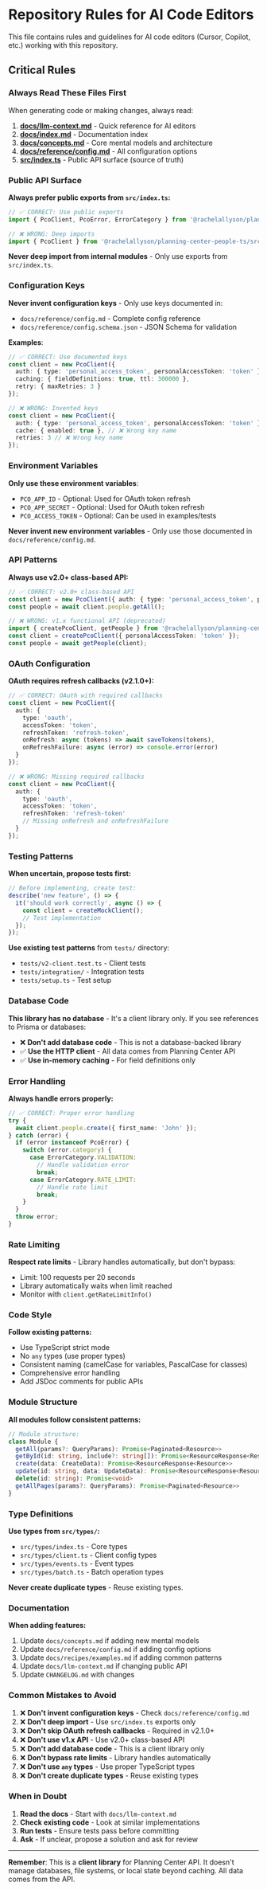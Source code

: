 # Repository Rules for AI Code Editors

This file contains rules and guidelines for AI code editors (Cursor, Copilot, etc.) working with this repository.

## Critical Rules

### Always Read These Files First

When generating code or making changes, always read:

1. **[docs/llm-context.md](../docs/llm-context.md)** - Quick reference for AI editors
2. **[docs/index.md](../docs/index.md)** - Documentation index
3. **[docs/concepts.md](../docs/concepts.md)** - Core mental models and architecture
4. **[docs/reference/config.md](../docs/reference/config.md)** - All configuration options
5. **[src/index.ts](../src/index.ts)** - Public API surface (source of truth)

### Public API Surface

**Always prefer public exports from `src/index.ts`:**

```typescript
// ✅ CORRECT: Use public exports
import { PcoClient, PcoError, ErrorCategory } from '@rachelallyson/planning-center-people-ts';

// ❌ WRONG: Deep imports
import { PcoClient } from '@rachelallyson/planning-center-people-ts/src/client';
```

**Never deep import from internal modules** - Only use exports from `src/index.ts`.

### Configuration Keys

**Never invent configuration keys** - Only use keys documented in:

- `docs/reference/config.md` - Complete config reference
- `docs/reference/config.schema.json` - JSON Schema for validation

**Examples**:

```typescript
// ✅ CORRECT: Use documented keys
const client = new PcoClient({
  auth: { type: 'personal_access_token', personalAccessToken: 'token' },
  caching: { fieldDefinitions: true, ttl: 300000 },
  retry: { maxRetries: 3 }
});

// ❌ WRONG: Invented keys
const client = new PcoClient({
  auth: { type: 'personal_access_token', personalAccessToken: 'token' },
  cache: { enabled: true }, // ❌ Wrong key name
  retries: 3 // ❌ Wrong key name
});
```

### Environment Variables

**Only use these environment variables**:

- `PCO_APP_ID` - Optional: Used for OAuth token refresh
- `PCO_APP_SECRET` - Optional: Used for OAuth token refresh
- `PCO_ACCESS_TOKEN` - Optional: Can be used in examples/tests

**Never invent new environment variables** - Only use those documented in `docs/reference/config.md`.

### API Patterns

**Always use v2.0+ class-based API:**

```typescript
// ✅ CORRECT: v2.0+ class-based API
const client = new PcoClient({ auth: { type: 'personal_access_token', personalAccessToken: 'token' } });
const people = await client.people.getAll();

// ❌ WRONG: v1.x functional API (deprecated)
import { createPcoClient, getPeople } from '@rachelallyson/planning-center-people-ts';
const client = createPcoClient({ personalAccessToken: 'token' });
const people = await getPeople(client);
```

### OAuth Configuration

**OAuth requires refresh callbacks (v2.1.0+):**

```typescript
// ✅ CORRECT: OAuth with required callbacks
const client = new PcoClient({
  auth: {
    type: 'oauth',
    accessToken: 'token',
    refreshToken: 'refresh-token',
    onRefresh: async (tokens) => await saveTokens(tokens),
    onRefreshFailure: async (error) => console.error(error)
  }
});

// ❌ WRONG: Missing required callbacks
const client = new PcoClient({
  auth: {
    type: 'oauth',
    accessToken: 'token',
    refreshToken: 'refresh-token'
    // Missing onRefresh and onRefreshFailure
  }
});
```

### Testing Patterns

**When uncertain, propose tests first:**

```typescript
// Before implementing, create test:
describe('new feature', () => {
  it('should work correctly', async () => {
    const client = createMockClient();
    // Test implementation
  });
});
```

**Use existing test patterns** from `tests/` directory:

- `tests/v2-client.test.ts` - Client tests
- `tests/integration/` - Integration tests
- `tests/setup.ts` - Test setup

### Database Code

**This library has no database** - It's a client library only. If you see references to Prisma or databases:

- ❌ **Don't add database code** - This is not a database-backed library
- ✅ **Use the HTTP client** - All data comes from Planning Center API
- ✅ **Use in-memory caching** - For field definitions only

### Error Handling

**Always handle errors properly:**

```typescript
// ✅ CORRECT: Proper error handling
try {
  await client.people.create({ first_name: 'John' });
} catch (error) {
  if (error instanceof PcoError) {
    switch (error.category) {
      case ErrorCategory.VALIDATION:
        // Handle validation error
        break;
      case ErrorCategory.RATE_LIMIT:
        // Handle rate limit
        break;
    }
  }
  throw error;
}
```

### Rate Limiting

**Respect rate limits** - Library handles automatically, but don't bypass:

- Limit: 100 requests per 20 seconds
- Library automatically waits when limit reached
- Monitor with `client.getRateLimitInfo()`

### Code Style

**Follow existing patterns:**

- Use TypeScript strict mode
- No `any` types (use proper types)
- Consistent naming (camelCase for variables, PascalCase for classes)
- Comprehensive error handling
- Add JSDoc comments for public APIs

### Module Structure

**All modules follow consistent patterns:**

```typescript
// Module structure:
class Module {
  getAll(params?: QueryParams): Promise<Paginated<Resource>>
  getById(id: string, include?: string[]): Promise<ResourceResponse<Resource>>
  create(data: CreateData): Promise<ResourceResponse<Resource>>
  update(id: string, data: UpdateData): Promise<ResourceResponse<Resource>>
  delete(id: string): Promise<void>
  getAllPages(params?: QueryParams): Promise<Paginated<Resource>>
}
```

### Type Definitions

**Use types from `src/types/`:**

- `src/types/index.ts` - Core types
- `src/types/client.ts` - Client config types
- `src/types/events.ts` - Event types
- `src/types/batch.ts` - Batch operation types

**Never create duplicate types** - Reuse existing types.

### Documentation

**When adding features:**

1. Update `docs/concepts.md` if adding new mental models
2. Update `docs/reference/config.md` if adding config options
3. Update `docs/recipes/examples.md` if adding common patterns
4. Update `docs/llm-context.md` if changing public API
5. Update `CHANGELOG.md` with changes

### Common Mistakes to Avoid

1. ❌ **Don't invent configuration keys** - Check `docs/reference/config.md`
2. ❌ **Don't deep import** - Use `src/index.ts` exports only
3. ❌ **Don't skip OAuth refresh callbacks** - Required in v2.1.0+
4. ❌ **Don't use v1.x API** - Use v2.0+ class-based API
5. ❌ **Don't add database code** - This is a client library only
6. ❌ **Don't bypass rate limits** - Library handles automatically
7. ❌ **Don't use `any` types** - Use proper TypeScript types
8. ❌ **Don't create duplicate types** - Reuse existing types

### When in Doubt

1. **Read the docs** - Start with `docs/llm-context.md`
2. **Check existing code** - Look at similar implementations
3. **Run tests** - Ensure tests pass before committing
4. **Ask** - If unclear, propose a solution and ask for review

---

**Remember**: This is a **client library** for Planning Center API. It doesn't manage databases, file systems, or local state beyond caching. All data comes from the API.
